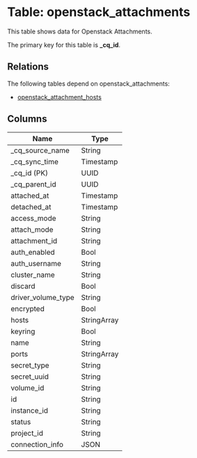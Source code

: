 # Table: openstack_attachments

This table shows data for Openstack Attachments.

The primary key for this table is **_cq_id**.

## Relations

The following tables depend on openstack_attachments:
  - [openstack_attachment_hosts](openstack_attachment_hosts.md)

## Columns

| Name          | Type          |
| ------------- | ------------- |
|_cq_source_name|String|
|_cq_sync_time|Timestamp|
|_cq_id (PK)|UUID|
|_cq_parent_id|UUID|
|attached_at|Timestamp|
|detached_at|Timestamp|
|access_mode|String|
|attach_mode|String|
|attachment_id|String|
|auth_enabled|Bool|
|auth_username|String|
|cluster_name|String|
|discard|Bool|
|driver_volume_type|String|
|encrypted|Bool|
|hosts|StringArray|
|keyring|Bool|
|name|String|
|ports|StringArray|
|secret_type|String|
|secret_uuid|String|
|volume_id|String|
|id|String|
|instance_id|String|
|status|String|
|project_id|String|
|connection_info|JSON|
